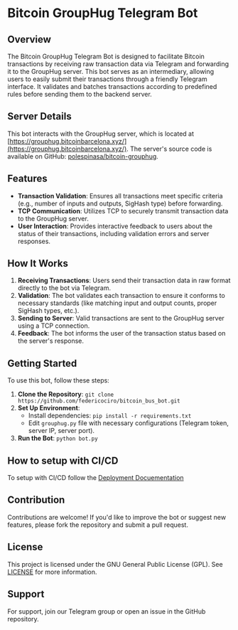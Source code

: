 # Bitcoin GroupHug Telegram Bot

## Overview
The Bitcoin GroupHug Telegram Bot is designed to facilitate Bitcoin transactions by receiving raw transaction data via Telegram and forwarding it to the GroupHug server. This bot serves as an intermediary, allowing users to easily submit their transactions through a friendly Telegram interface. It validates and batches transactions according to predefined rules before sending them to the backend server.

## Server Details
This bot interacts with the GroupHug server, which is located at [https://grouphug.bitcoinbarcelona.xyz/](https://grouphug.bitcoinbarcelona.xyz/). The server's source code is available on GitHub: [polespinasa/bitcoin-grouphug](https://github.com/polespinasa/bitcoin-grouphug.git).

## Features
- **Transaction Validation**: Ensures all transactions meet specific criteria (e.g., number of inputs and outputs, SigHash type) before forwarding.
- **TCP Communication**: Utilizes TCP to securely transmit transaction data to the GroupHug server.
- **User Interaction**: Provides interactive feedback to users about the status of their transactions, including validation errors and server responses.

## How It Works
1. **Receiving Transactions**: Users send their transaction data in raw format directly to the bot via Telegram.
2. **Validation**: The bot validates each transaction to ensure it conforms to necessary standards (like matching input and output counts, proper SigHash types, etc.).
3. **Sending to Server**: Valid transactions are sent to the GroupHug server using a TCP connection.
4. **Feedback**: The bot informs the user of the transaction status based on the server's response.

## Getting Started
To use this bot, follow these steps:
1. **Clone the Repository**: `git clone https://github.com/federicociro/bitcoin_bus_bot.git`
2. **Set Up Environment**:
    - Install dependencies: `pip install -r requirements.txt`
    - Edit `grouphug.py` file with necessary configurations (Telegram token, server IP, server port).
3. **Run the Bot**: `python bot.py`

## How to setup with CI/CD
To setup with CI/CD follow the [Deployment Docuementation](DEPLOYMENT.md)

## Contribution
Contributions are welcome! If you'd like to improve the bot or suggest new features, please fork the repository and submit a pull request.

## License
This project is licensed under the GNU General Public License (GPL). See [LICENSE](LICENSE) for more information.

## Support
For support, join our Telegram group or open an issue in the GitHub repository.
